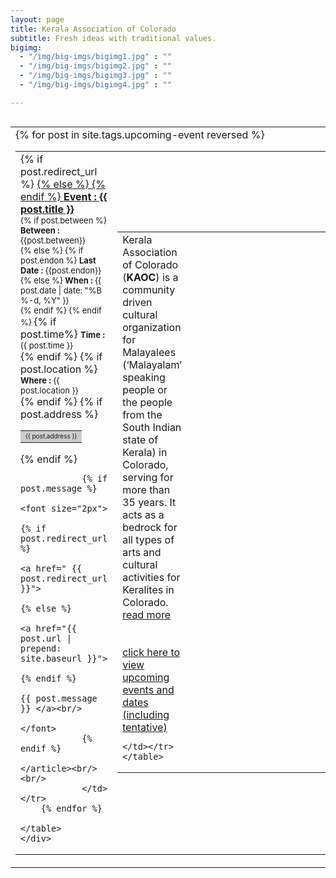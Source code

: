 ```yaml
---
layout: page
title: Kerala Association of Colorado
subtitle: Fresh ideas with traditional values.
bigimg:
  - "/img/big-imgs/bigimg1.jpg" : ""
  - "/img/big-imgs/bigimg2.jpg" : ""
  - "/img/big-imgs/bigimg3.jpg" : ""
  - "/img/big-imgs/bigimg4.jpg" : ""

---
```

<table align="left" style="border:0">
	<col width="400">
	<col width="800">
	<col width="250">
	<tr style="border:0;background:transparent"><td style="border:0;background:transparent">
<div class="row">
  <div class="col-md-8">
  	<!-- No upcoming events at present, please check back later! -->
  	<div class="posts-list">
		<table align="left" style="border:0">
		<col width="300">
		{% for post in site.tags.upcoming-event reversed %}
			<tr style="border:0;background:transparent"><td style="border:0;background:transparent">
			<article class="post-preview">
				{% if post.redirect_url %}
				<a href=" {{ post.redirect_url }}">
				{% else %}	
				<a href="{{ post.url | prepend: site.baseurl }}">
				{% endif %}
					<font size="3px">
						<strong>Event : {{ post.title }}</strong> </font><br/>				
				</a>
				<font size="2px">
				{% if post.between %}
					<strong>Between : </strong> {{post.between}} <br/>
				{% else %}
					{% if post.endon %}
						<strong>Last Date  : </strong> {{post.endon}} <br/>
					{% else %}
						<strong>When : </strong> {{ post.date | date: "%B %-d, %Y" }} <br/>
					{% endif %}
				{% endif %}	
				</font>	
				{% if post.time%}
					<font size="2px">
					<strong>Time : </strong>{{ post.time }}	<br/> 
					</font>	
				{% endif %}
				{% if post.location %}
					<font size="2px">
					<strong>Where : </strong> {{ post.location }} <br/>
					</font>	
				{% endif %} 
				{% if post.address %}					
					<table align= "left" style="border:0"><tr style="border:0;background:#cccccc"><td style="border:0">
					<font size="1px"> {{ post.address }} </font><br/>
						</td></tr></table>	
				{% endif %} 	
			
				{% if post.message %}
					<font size="2px">
						{% if post.redirect_url %}
							<a href=" {{ post.redirect_url }}">
						{% else %}	
							<a href="{{ post.url | prepend: site.baseurl }}">
						{% endif %}
								{{ post.message }} </a><br/>
					</font>	
				{% endif %}
				</article><br/><br/>
				</td></tr>
  		{% endfor %}
				</table>
	</div>
  </div>
	
  <!-- <div class="col-md-2 col-md-offset-1">
  	Our online printing service partner!
  	<a href="https://smartpress.com">
  	   <img src="/img/sponsors/smartpress-logo-blue-horizontal-png.png" alt="Smartpress.com logo" height="40" width="240"/>
	</a>
  </div> -->
  
</div>

</td><td style="border:0;background:transparent">
<table align="left" style="border:0">
<tr style="border:0;background:transparent"><td style="border:0;background:transparent">
<font align="center">
Kerala Association of Colorado (<strong>KAOC</strong>) is a community driven cultural organization for Malayalees (‘Malayalam’ speaking people or the people from the South Indian state of Kerala) in Colorado, serving for more than 35 years. It acts as a bedrock for all types of arts and cultural activities for Keralites in Colorado.
<br/>		
 <a href="https://www.colorkerala.org/about-kaoc-history/" > read more </a>
<br/> <br/> <br/>
	<a href="https://www.colorkerala.org/ec2018/"> click here to view upcoming events and dates (including tentative) </a>
</font>

	</td></tr></table>
</td><td style="border:0;background:transparent">
	<div id="sponsors">
	    	<marquee behaviour="scroll" direction="up" height="600" scrollamount="3" style="height:600px;width:300px;" width="800px">
	{% for image in site.static_files %}	    	
		{% if image.path contains 'sponsors/2018/' %}
			<div> <a href="{{ site.baseurl }}{{ image.path }}"> <img src="{{ site.baseurl }}{{ image.path }}" style="height:600px;width:250px" align="center"/></a> </div><br/>
	    	{% endif %}
	{% endfor %}
	     </marquee> 
			</div>
	</td></tr>
	</table>
 
 
